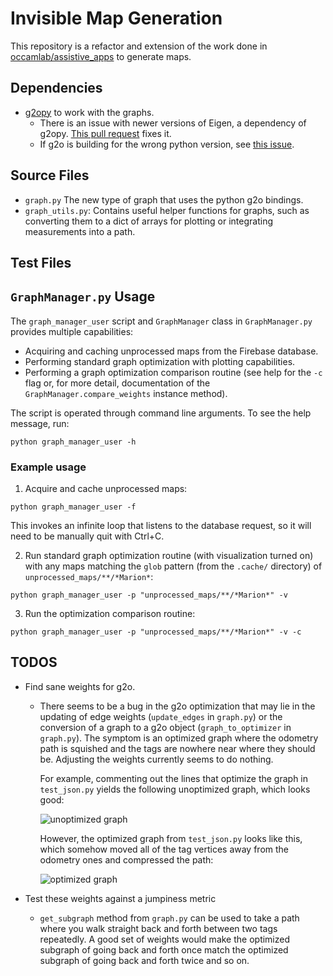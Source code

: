 # Invisible Map Generation

This repository is a refactor and extension of the work done in [occamlab/assistive_apps](https://github.com/occamLab/assistive_apps/tree/summer2018) to generate maps.

## Dependencies
- [g2opy](https://github.com/uoip/g2opy) to work with the graphs.
  - There is an issue with newer versions of Eigen, a dependency of g2opy.
    [This pull request](https://github.com/uoip/g2opy/pull/16) fixes it.
  - If g2o is building for the wrong python version, see [this issue](https://github.com/uoip/g2opy/issues/9).

## Source Files
- `graph.py` The new type of graph that uses the python g2o bindings.
- `graph_utils.py`: Contains useful helper functions for graphs, such as converting them to a dict of arrays for plotting or integrating measurements into a path.

## Test Files


## `GraphManager.py` Usage

The `graph_manager_user` script and `GraphManager` class in `GraphManager.py` provides multiple capabilities:

- Acquiring and caching unprocessed maps from the Firebase database.
- Performing standard graph optimization with plotting capabilities.
- Performing a graph optimization comparison routine (see help for the `-c` flag or, for more detail, documentation 
  of the `GraphManager.compare_weights` instance method).

The script is operated through command line arguments. To see the help message, run:

```
python graph_manager_user -h
```

### Example usage

1. Acquire and cache unprocessed maps:

```
python graph_manager_user -f
```

This invokes an infinite loop that listens to the database request, so it will need to be manually quit with Ctrl+C.

2. Run standard graph optimization routine (with visualization turned on) with any maps matching the `glob` pattern (from the `.cache/` directory) of `unprocessed_maps/**/*Marion*`: 

```
python graph_manager_user -p "unprocessed_maps/**/*Marion*" -v
```

3. Run the optimization comparison routine:

```
python graph_manager_user -p "unprocessed_maps/**/*Marion*" -v -c
```

## TODOS
- Find sane weights for g2o.
  - There seems to be a bug in the g2o optimization that may lie in the updating of edge weights (`update_edges` in `graph.py`) or the conversion of a graph to a g2o object (`graph_to_optimizer` in `graph.py`).
    The symptom is an optimized graph where the odometry path is squished and the tags are nowhere near where they should be.
    Adjusting the weights currently seems to do nothing.
    
    For example, commenting out the lines that optimize the graph in `test_json.py` yields the following unoptimized graph, which looks good:
    
    ![unoptimized graph](img/unoptimized.png)
    
    However, the optimized graph from `test_json.py` looks like this, which somehow moved all of the tag vertices away from the odometry ones and compressed the path:
    
    ![optimized graph](img/optimized.png)
    
- Test these weights against a jumpiness metric
  - `get_subgraph` method from `graph.py` can be used to take a path where you walk straight back and forth between two tags repeatedly. A good set of weights would make the optimized subgraph of going back and forth once match the optimized subgraph of going back and forth twice and so on.

